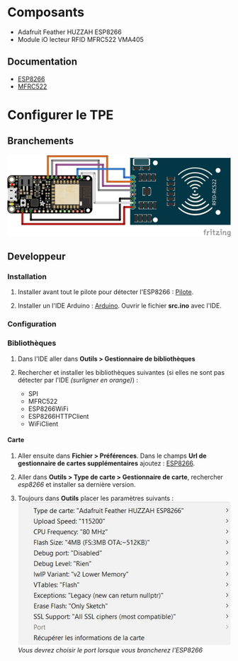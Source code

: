 # Composants

* 	Adafruit Feather HUZZAH ESP8266
* 	Module iO lecteur RFID MFRC522 VMA405

## Documentation

*	[ESP8266](https://cdn-learn.adafruit.com/downloads/pdf/adafruit-feather-huzzah-esp8266.pdf)
*	[MFRC522](https://www.velleman.eu/downloads/29/infosheets/mfrc522_datasheet.pdf)

# Configurer le TPE

## Branchements

![alt text](Montage.jpg)

## Developpeur

### Installation

1. Installer avant tout le pilote pour détecter l'ESP8266 : [Pilote](http://www.silabs.com/products/development-tools/software/usb-to-uart-bridge-vcp-drivers).

2. Installer un l'IDE Arduino : [Arduino](https://www.arduino.cc/en/Main/Software).
Ouvrir le fichier **src.ino** avec l'IDE.

### Configuration

### Bibliothèques

1. Dans l'IDE aller dans **Outils > Gestionnaire de bibliothèques**

2. Rechercher et installer les bibliothèques suivantes (si elles ne sont pas détecter par l'IDE *(surligner en orange)*) :
	* 	SPI
	* 	MFRC522
	* 	ESP8266WiFi
	* 	ESP8266HTTPClient
	* 	WiFiClient

#### Carte

1. Aller ensuite dans **Fichier > Préférences**.
Dans le champs **Url de gestionnaire de cartes supplémentaires** ajoutez : [ESP8266](http://arduino.esp8266.com/stable/package_esp8266com_index.json).

2. Aller dans **Outils > Type de carte > Gestionnaire de carte**, rechercher *esp8266* et installer sa dernière version.

3. Toujours dans **Outils** placer les paramètres suivants :
![alt text](Parametres.jpg)
*Vous devrez choisir le port lorsque vous brancherez l'ESP8266*